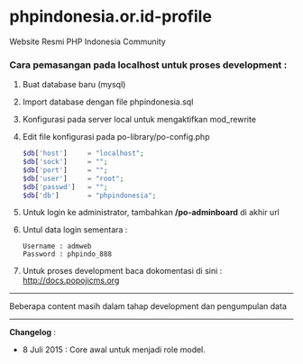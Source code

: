 # phpindonesia.or.id-profile
Website Resmi PHP Indonesia Community

### Cara pemasangan pada localhost untuk proses development :

1. Buat database baru (mysql)
2. Import database dengan file phpindonesia.sql
3. Konfigurasi pada server local untuk mengaktifkan mod_rewrite
4.  Edit file konfigurasi pada po-library/po-config.php

	```php
	$db['host']		= "localhost";
	$db['sock']		= "";
	$db['port']		= "";
	$db['user']		= "root";
	$db['passwd']	= "";
	$db['db']		= "phpindonesia";
	```

5. Untuk login ke administrator, tambahkan **/po-adminboard** di akhir url
6. Untul data login sementara :

	```
	Username : admweb
	Password : phpindo_888
	```

7. Untuk proses development baca dokomentasi di sini : http://docs.popojicms.org

---

Beberapa content masih dalam tahap development dan pengumpulan data

---

**Changelog** :

* 8 Juli 2015 : Core awal untuk menjadi role model.
